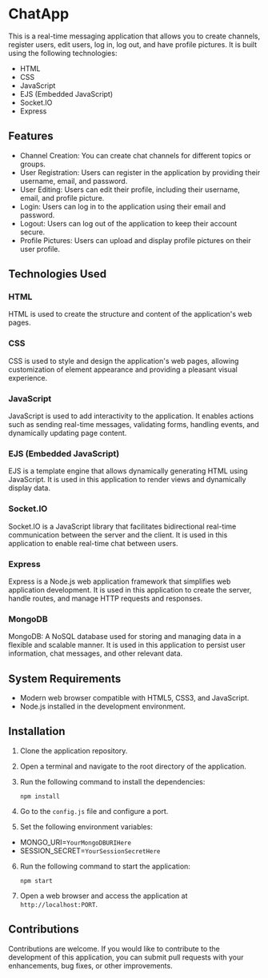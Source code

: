 # ChatApp

This is a real-time messaging application that allows you to create channels, register users, edit users, log in, log out, and have profile pictures. It is built using the following technologies:

- HTML
- CSS
- JavaScript
- EJS (Embedded JavaScript)
- Socket.IO
- Express

## Features

- Channel Creation: You can create chat channels for different topics or groups.
- User Registration: Users can register in the application by providing their username, email, and password.
- User Editing: Users can edit their profile, including their username, email, and profile picture.
- Login: Users can log in to the application using their email and password.
- Logout: Users can log out of the application to keep their account secure.
- Profile Pictures: Users can upload and display profile pictures on their user profile.

## Technologies Used

### HTML
HTML is used to create the structure and content of the application's web pages.

### CSS
CSS is used to style and design the application's web pages, allowing customization of element appearance and providing a pleasant visual experience.

### JavaScript
JavaScript is used to add interactivity to the application. It enables actions such as sending real-time messages, validating forms, handling events, and dynamically updating page content.

### EJS (Embedded JavaScript)
EJS is a template engine that allows dynamically generating HTML using JavaScript. It is used in this application to render views and dynamically display data.

### Socket.IO
Socket.IO is a JavaScript library that facilitates bidirectional real-time communication between the server and the client. It is used in this application to enable real-time chat between users.

### Express
Express is a Node.js web application framework that simplifies web application development. It is used in this application to create the server, handle routes, and manage HTTP requests and responses.

### MongoDB
MongoDB: A NoSQL database used for storing and managing data in a flexible and scalable manner. It is used in this application to persist user information, chat messages, and other relevant data.

## System Requirements

- Modern web browser compatible with HTML5, CSS3, and JavaScript.
- Node.js installed in the development environment.

## Installation

1. Clone the application repository.
2. Open a terminal and navigate to the root directory of the application.
3. Run the following command to install the dependencies:

   ```
   npm install
   ```

4. Go to the `config.js` file and configure a port.

5. Set the following environment variables:
- MONGO_URI=`YourMongoDBURIHere`
- SESSION_SECRET=`YourSessionSecretHere`

6. Run the following command to start the application:

   ```
   npm start
   ```

7. Open a web browser and access the application at `http://localhost:PORT`.

## Contributions

Contributions are welcome. If you would like to contribute to the development of this application, you can submit pull requests with your enhancements, bug fixes, or other improvements.